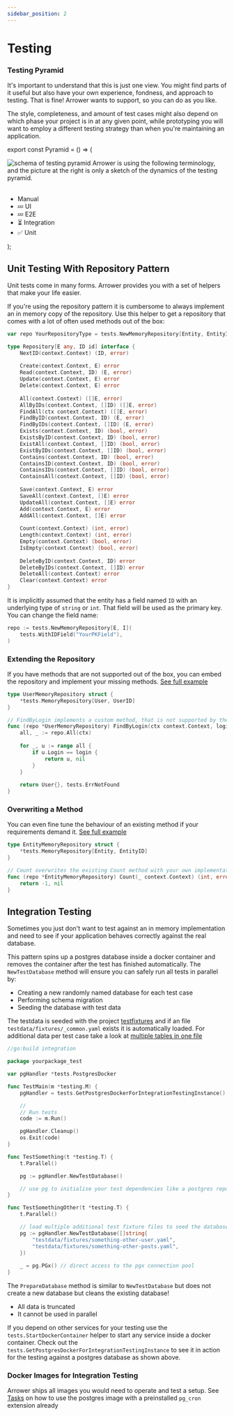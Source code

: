 ```yaml
---
sidebar_position: 2
---
```





# Testing
### Testing Pyramid
It's important to understand that this is just one view.
You might find parts of it useful but also have your own experience, fondness, and approach to testing. 
That is fine!
Arrower wants to support, so you can do as you like.

The style, completeness, and amount of test cases might also depend on
which phase your project is in at any given point, 
while prototyping you will want to employ a different testing strategy than when you're maintaining an application.




export const Pyramid = () => (
<div>
    <img src={require('./pyramid.png').default}
         alt="schema of testing pyramid"
         style={{
            width: '60%',
            float: 'right',
    }} />
    <span>
        Arrower is using the following terminology,
        and the picture at the right is only a sketch of the dynamics of the testing pyramid. 
        <br/>
        <br/>
        <ul>
            <li>Manual</li>
            <li>💤 UI</li>
            <li>💤 E2E</li>
            <li>⏳ Integration</li>
            <li>✅ Unit</li>
        </ul>
    </span>
    <div style={{clear:'both'}}></div>
</div>
);

<Pyramid></Pyramid>




## Unit Testing With Repository Pattern
Unit tests come in many forms. Arrower provides you with a set of helpers that make your life easier.

If you're using the repository pattern it is cumbersome to always implement an in memory copy of the repository.
Use this helper to get a repository that comes with a lot of often used methods out of the box:
```go
var repo YourRepositoryType = tests.NewMemoryRepository[Entity, EntityID]()
```


```go title="memory.repository.go"
type Repository[E any, ID id] interface {
    NextID(context.Context) (ID, error)
    
    Create(context.Context, E) error
    Read(context.Context, ID) (E, error)
    Update(context.Context, E) error
    Delete(context.Context, E) error
    
    All(context.Context) ([]E, error)
    AllByIDs(context.Context, []ID) ([]E, error)
    FindAll(ctx context.Context) ([]E, error)
    FindByID(context.Context, ID) (E, error)
    FindByIDs(context.Context, []ID) (E, error)
    Exists(context.Context, ID) (bool, error)
    ExistsByID(context.Context, ID) (bool, error)
    ExistAll(context.Context, []ID) (bool, error)
    ExistByIDs(context.Context, []ID) (bool, error)
    Contains(context.Context, ID) (bool, error)
    ContainsID(context.Context, ID) (bool, error)
    ContainsIDs(context.Context, []ID) (bool, error)
    ContainsAll(context.Context, []ID) (bool, error)
    
    Save(context.Context, E) error
    SaveAll(context.Context, []E) error
    UpdateAll(context.Context, []E) error
    Add(context.Context, E) error
    AddAll(context.Context, []E) error
    
    Count(context.Context) (int, error)
    Length(context.Context) (int, error)
    Empty(context.Context) (bool, error)
    IsEmpty(context.Context) (bool, error)
    
    DeleteByID(context.Context, ID) error
    DeleteByIDs(context.Context, []ID) error
    DeleteAll(context.Context) error
    Clear(context.Context) error
}
```

It is implicitly assumed that the entity has a field named `ID` with an underlying type of `string` or `int`.
That field will be used as the primary key.
You can change the field name:
```go 
repo := tests.NewMemoryRepository[E, I](
	tests.WithIDField("YourPKField"),
)
```


### Extending the Repository
If you have methods that are not supported out of the box,
you can embed the repository and implement your missing methods.
[See full example](https://github.com/go-arrower/arrower/blob/master/tests/memory.example_extend_test.go)

```go title="memory.example_extend_test.go"
type UserMemoryRepository struct {
    *tests.MemoryRepository[User, UserID]
}

// FindByLogin implements a custom method, that is not supported by the tests.Repository out of the box.
func (repo *UserMemoryRepository) FindByLogin(ctx context.Context, login string) (User, error) {
    all, _ := repo.All(ctx)
    
    for _, u := range all {
        if u.Login == login {
            return u, nil
        }
    }
    
    return User{}, tests.ErrNotFound
}
```

### Overwriting a Method
You can even fine tune the behaviour of an existing method if your requirements demand it.
[See full example](https://github.com/go-arrower/arrower/blob/master/tests/memory.example_overwrite_test.go)

```go title="memory.example_overwrite_test.go"
type EntityMemoryRepository struct {
    *tests.MemoryRepository[Entity, EntityID]
}

// Count overwrites the existing Count method with your own implementation.
func (repo *EntityMemoryRepository) Count(_ context.Context) (int, error) {
    return -1, nil
}
```




## Integration Testing
Sometimes you just don't want to test against an in memory implementation and need to see if your application behaves 
correctly against the real database.

This pattern spins up a postgres database inside a docker container and removes the container after the test has 
finished automatically.
The `NewTestDatabase` method will ensure you can safely run all tests in parallel by:
* Creating a new randomly named database for each test case
* Performing schema migration
* Seeding the database with test data

The testdata is seeded with the project [testfixtures](https://github.com/go-testfixtures/testfixtures)
and if an file `testdata/fixtures/_common.yaml` exists it is automatically loaded. For additional data per test case
take a look at [multiple tables in one file](https://github.com/go-testfixtures/testfixtures#-single-file-on-multiple-tables)

```go
//go:build integration

package yourpackage_test

var pgHandler *tests.PostgresDocker

func TestMain(m *testing.M) {
	pgHandler = tests.GetPostgresDockerForIntegrationTestingInstance()

	//
	// Run tests
	code := m.Run()

	pgHandler.Cleanup()
	os.Exit(code)
}

func TestSomething(t *testing.T) {
	t.Parallel()

	pg := pgHandler.NewTestDatabase()

	// use pg to initialise your test dependencies like a postgres repository 
}

func TestSomethingOther(t *testing.T) {
	t.Parallel()

	// load multiple additional test fixture files to seed the database
	pg := pgHandler.NewTestDatabase([]string{
		"testdata/fixtures/something-other-user.yaml",
		"testdata/fixtures/something-other-posts.yaml",
    })
	
	_ = pg.PGx() // direct access to the pgx connection pool 
}
```

The `PrepareDatabase` method is similar to `NewTestDatabase` but does not create a new database
but cleans the existing database! 
- All data is truncated
- It cannot be used in parallel

If you depend on other services for your testing use the `tests.StartDockerContainer` helper to start any service 
inside a docker container.
Check out the `tests.GetPostgresDockerForIntegrationTestingInstance` to see it in action for the testing against a postgres
database as shown above.


### Docker Images for Integration Testing
Arrower ships all images you would need to operate and test a setup.
See [Tasks](./repeating-tasks#postgres-image-with-pg_cron) on how to use the postgres image with a 
preinstalled `pg_cron` extension already